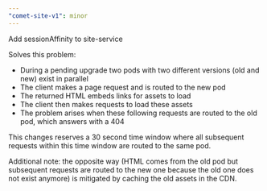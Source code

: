 ```yaml
---
"comet-site-v1": minor
---
```


Add sessionAffinity to site-service

Solves this problem:

-   During a pending upgrade two pods with two different versions (old and new) exist in parallel
-   The client makes a page request and is routed to the new pod
-   The returned HTML embeds links for assets to load
-   The client then makes requests to load these assets
-   The problem arises when these following requests are routed to the old pod, which answers with a 404

This changes reserves a 30 second time window where all subsequent requests within this time window are routed to the same pod.

Additional note: the opposite way (HTML comes from the old pod but subsequent requests are routed to the
new one because the old one does not exist anymore) is mitigated by caching the old assets in the CDN.
